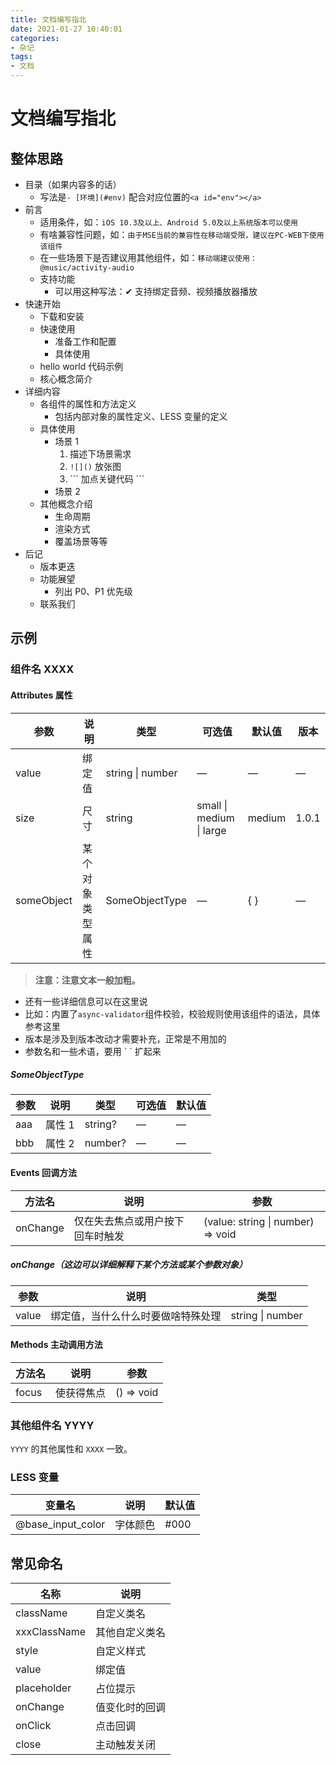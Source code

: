 ```yaml
---
title: 文档编写指北
date: 2021-01-27 10:40:01
categories:
- 杂记
tags:
- 文档
---
```


<!-- 大概遍览了一下云音乐的 React 组件库，整理了一下文档编写的要点 -->

# 文档编写指北

## 整体思路

-   目录（如果内容多的话）
    -   写法是`- [环境](#env)` 配合对应位置的`<a id="env"></a>`
-   前言
    -   适用条件，如：`iOS 10.3及以上、Android 5.0及以上系统版本可以使用`
    -   有啥兼容性问题，如：`由于MSE当前的兼容性在移动端受限，建议在PC-WEB下使用该组件`
    -   在一些场景下是否建议用其他组件，如：`移动端建议使用：@music/activity-audio`
    -   支持功能
        -   可以用这种写法：✔︎ 支持绑定音频、视频播放器播放
-   快速开始
    -   下载和安装
    -   快速使用
        -   准备工作和配置
        -   具体使用
    -   hello world 代码示例
    -   核心概念简介
-   详细内容
    -   各组件的属性和方法定义
        -   包括内部对象的属性定义、LESS 变量的定义
    -   具体使用
        -   场景 1
            1. 描述下场景需求
            2. `![]()` 放张图
            3. \`\`\` 加点关键代码 \`\`\`
        -   场景 2
    -   其他概念介绍
        -   生命周期
        -   渲染方式
        -   覆盖场景等等
-   后记
    -   版本更迭
    -   功能展望
        -   列出 P0、P1 优先级
    -   联系我们

## 示例

### 组件名 XXXX

#### Attributes 属性

| 参数       | 说明             | 类型              | 可选值                   | 默认值 | 版本  |
| ---------- | ---------------- | ----------------- | ------------------------ | ------ | ----- |
| value      | 绑定值           | string \| number | —                        | —      | —     |
| size       | 尺寸             | string          | small \| medium \| large | medium | 1.0.1 |
| someObject | 某个对象类型属性 | SomeObjectType  | —                        | { }    | —     |

> **注意：注意文本一般加粗。**

-   还有一些详细信息可以在这里说
-   比如：内置了`async-validator`组件校验，校验规则使用该组件的语法，具体参考这里
-   版本是涉及到版本改动才需要补充，正常是不用加的
-   参数名和一些术语，要用 \` \` 扩起来

##### SomeObjectType

| 参数 | 说明   | 类型      | 可选值 | 默认值 |
| ---- | ------ | --------- | ------ | ------ |
| aaa  | 属性 1 | string? | —      | —      |
| bbb  | 属性 2 | number? | —      | —      |

#### Events 回调方法

| 方法名   | 说明                             | 参数                              |
| -------- | -------------------------------- | --------------------------------- |
| onChange | 仅在失去焦点或用户按下回车时触发 | (value: string \| number) => void |

##### onChange（这边可以详细解释下某个方法或某个参数对象）

| 参数  | 说明                               | 类型               |
| ----- | ---------------------------------- | ------------------ |
| value | 绑定值，当什么什么时要做啥特殊处理 | string \| number |

#### Methods 主动调用方法

| 方法名 | 说明       | 参数       |
| ------ | ---------- | ---------- |
| focus  | 使获得焦点 | () => void |

### 其他组件名 YYYY

`YYYY` 的其他属性和 `XXXX` 一致。

### LESS 变量

| 变量名            | 说明     | 默认值 |
| ----------------- | -------- | ------ |
| @base_input_color | 字体颜色 | #000   |

## 常见命名

| 名称         | 说明           |
| ------------ | -------------- |
| className    | 自定义类名     |
| xxxClassName | 其他自定义类名 |
| style        | 自定义样式     |
| value        | 绑定值         |
| placeholder  | 占位提示       |
| onChange     | 值变化时的回调 |
| onClick      | 点击回调       |
| close        | 主动触发关闭   |
